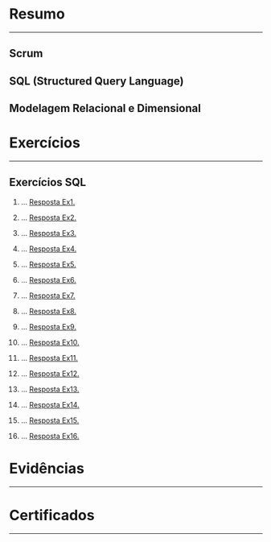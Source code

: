 
# Resumo

---

## Scrum

## SQL (Structured Query Language)

## Modelagem Relacional e Dimensional

# Exercícios

---

## Exercícios SQL

1. ...
[Resposta Ex1.](./Exercicios/Case_Biblioteca/ex1.sql)

2. ...
[Resposta Ex2.](./Exercicios/Case_Biblioteca/ex2.sql)

3. ...
[Resposta Ex3.](./Exercicios/Case_Biblioteca/ex3.sql)

4. ...
[Resposta Ex4.](./Exercicios/Case_Biblioteca/ex4.sql)

5. ...
[Resposta Ex5.](./Exercicios/Case_Biblioteca/ex5.sql)

6. ...
[Resposta Ex6.](./Exercicios/Case_Biblioteca/ex6.sql)

7. ...
[Resposta Ex7.](./Exercicios/Case_Biblioteca/ex7.sql)

8. ...
[Resposta Ex8.](./Exercicios/Case_Loja/ex8.sql)

9. ...
[Resposta Ex9.](./Exercicios/Case_Loja/ex9.sql)

10. ...
[Resposta Ex10.](./Exercicios/Case_Loja/ex10.sql)

11. ...
[Resposta Ex11.](./Exercicios/Case_Loja/ex11.sql)

12. ...
[Resposta Ex12.](./Exercicios/Case_Loja/ex12.sql)

13. ...
[Resposta Ex13.](./Exercicios/Case_Loja/ex13.sql)

14. ...
[Resposta Ex14.](./Exercicios/Case_Loja/ex14.sql)

15. ...
[Resposta Ex15.](./Exercicios/Case_Loja/ex15.sql)

16. ...
[Resposta Ex16.](./Exercicios/Case_Loja/ex16.sql)

# Evidências

---

# Certificados

---
